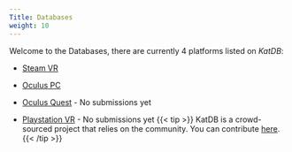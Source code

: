 ```yaml
---
Title: Databases
weight: 10
---
```



Welcome to the Databases, there are currently 4 platforms listed on *KatDB*:

- [Steam VR](https://katdb.info/steamvr)

- [Oculus PC](https://katdb.info/oculuspc)

- [Oculus Quest](https://katdb.info/oculusquest) - No submissions yet

- [Playstation VR](https://katdb.info/psvr) - No submissions yet
{{< tip >}}
KatDB is a crowd-sourced project that relies on the community. You can contribute [here](https://docs.google.com/forms/d/1wP7F_-mtxvMWfDKCay0VkRYx6Alsk1jQ5oMiz01TmDs/edit).
{{< /tip >}}
